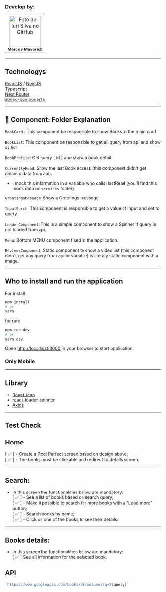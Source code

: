 
### Develop by: 
<table>
  <tr>
    <td align="center">
      <a href="https://www.linkedin.com/in/marcos-maverick-091321101/">
        <img src="https://media-exp1.licdn.com/dms/image/C4E03AQHGgHQzwANMqw/profile-displayphoto-shrink_800_800/0/1596469756072?e=1638403200&v=beta&t=GWjdapw-tKaS8NAoFR2ok4gfW4ewhmct16n7Ms8-Ua8" width="100px;" alt="Foto do Iuri Silva no GitHub"/><br>
        <sub>
          <b>Marcos Maverick</b>
        </sub>
      </a>
    </td>
  </tr>
</table>


---

## Technologys
[ReactJS](https://pt-br.reactjs.org/) / 
[NextJS](https://nextjs.org/)<br>
[Typescript](https://www.typescriptlang.org/)<br>
[Next Router](https://nextjs.org/docs/api-reference/next/router#userouter)<br>
[styled-components](https://styled-components.com/)

---

## 📁 Component: Folder Explanation

 `BookCard` : This component be responsible to show Books in the main card<br><br>
 `BookList`: This component be responsible to get all query from api and show as list<br><br>
 `BookProfile`: Get query [ id ] and show a book detail<br><br>
 `CurrentlyRead`: Show the last Book access (this component didn't get dinamic data from api).
- I mock this information in a variable who calls: lastRead (you'll find this mock data on `services` folder)

`GreatingsMessage`: Show a Greetings message<br><br>
`InputSerch`: This component is responsible to get a value of input and set to query<br><br>
`LoaderComponent`: This is a simple component to show a Spinner if query is not loaded from api.<br><br>
`Menu`: Bottom MENU component fixed in the application.<br><br>
`ReviewsComponent`: Static component to show a video list (this component didn't get any query from api or variable) is literaly static component with a image.




---
## Who to install and run the application

For install
```bash
npm install
# or
yarn
```
for run:

```bash
npm run dev
# or
yarn dev
```

Open [http://localhost:3000](http://localhost:3000) in your browser to start application.

### Only Mobile

---
## Library

- [React-icon](https://react-icons.github.io/react-icons/)
- [react-loader-spinner]()
- [Axios](https://www.npmjs.com/package/axios)

---


## Test Check
 ## Home
 [ ✅ ] - Create a Pixel Perfect screen based on design above; <br>
 [ ✅ ] - The books must be clickable and redirect to details screen.<br>
 

---

 ## Search:
 - In this screen the functionalities below are mandatory:<br>
 [ ✅ ] - See a list of books based on search query; <br>
 [ ✅ ] - Make it possible to search for more books with a "Load more" button;<br>
[ ✅ ] - Search books by name;<br>
[ ✅ ] - Click on one of the books to see their details.<br>

 ---

 ## Books details:
 - In this screen the functionalities below are mandatory:<br>
 [ ✅ ] See all information for the selected book. <br>


 ## API

```js
`https://www.googleapis.com/books/v1/volumes?q=${query}`
```




 



